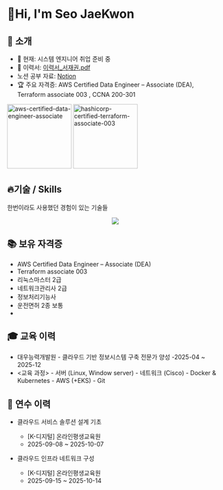 #  👋Hi, I'm Seo JaeKwon




## 📂 소개
- 🌱 현재: 시스템 엔지니어 취업 준비 중  
- 📝 이력서: [이력서_서재권.pdf]()
- 노션 공부 자료: [Notion](image.pdf)
- 🏆 주요 자격증: AWS Certified Data Engineer – Associate (DEA), Terraform associate 003 , CCNA 200-301
<img width="150" height="auto" alt="aws-certified-data-engineer-associate" src="https://github.com/user-attachments/assets/36163081-9f97-461a-9f72-d27f896fcdb3" />
<img width="150" height="auto" alt="hashicorp-certified-terraform-associate-003" src="https://github.com/user-attachments/assets/771c2bcf-0001-4af9-bc04-dc473f02ad83" />

## 🔥기술 / Skills
한번이라도 사용했던 경험이 있는 기술들
<p align="center">
  <a href="https://skillicons.dev">
    <img src="https://skillicons.dev/icons?i=aws,kubernetes,docker,terraform,linux,gcp,visualstudio,vscode,git,windows,notion" />
  </a>
</p>

## 📚 보유 자격증

- AWS Certified Data Engineer – Associate (DEA)
- Terraform associate 003
- 리눅스마스터 2급
- 네트워크관리사 2급
- 정보처리기능사
- 운전면허 2종 보통
- 
## 🎓 교육 이력
- 대우능력개발원 - 클라우드 기반 정보시스템 구축 전문가 양성
    -2025-04 ~ 2025-12
- <교육 과정>
      - 서버 (Linux, Window server)
      - 네트워크 (Cisco)
      - Docker & Kubernetes
      - AWS (+EKS)
      - Git

## 🔧 연수 이력
- 클라우드 서비스 솔루션 설계 기초
  - [K-디지털] 온라인평생교육원
  - 2025-09-08 ~ 2025-10-07
 
     
- 클라우드 인프라 네트워크 구성
  - [K-디지털] 온라인평생교육원
  - 2025-09-15 ~ 2025-10-14


